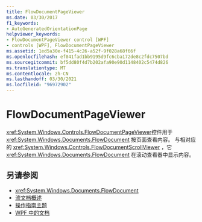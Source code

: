 ```yaml
---
title: FlowDocumentPageViewer
ms.date: 03/30/2017
f1_keywords:
- AutoGeneratedOrientationPage
helpviewer_keywords:
- FlowDocumentPageViewer control [WPF]
- controls [WPF], FlowDocumentPageViewer
ms.assetid: 1ed5a30e-f415-4c26-a52f-9f028a68f66f
ms.openlocfilehash: ef041fad1bb9195d9fc6cba172de8c2fdc7507bd
ms.sourcegitcommit: bf5dd80f4d7b202afa90e90d1148402c5474d826
ms.translationtype: MT
ms.contentlocale: zh-CN
ms.lasthandoff: 03/30/2021
ms.locfileid: "96972902"
---
```

# <a name="flowdocumentpageviewer"></a>FlowDocumentPageViewer
<xref:System.Windows.Controls.FlowDocumentPageViewer>控件用于 <xref:System.Windows.Documents.FlowDocument> 按页面查看内容。 与相对应的 <xref:System.Windows.Controls.FlowDocumentScrollViewer> ，它 <xref:System.Windows.Documents.FlowDocument> 在滚动查看器中显示内容。  
  
## <a name="see-also"></a>另请参阅

- <xref:System.Windows.Documents.FlowDocument>
- [流文档概述](../advanced/flow-document-overview.md)
- [操作指南主题](../advanced/flow-content-elements-how-to-topics.md)
- [WPF 中的文档](../advanced/documents-in-wpf.md)
